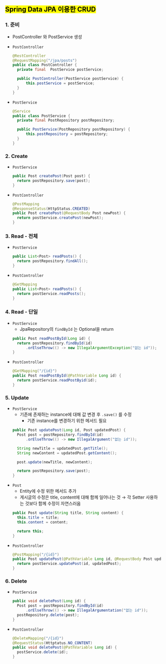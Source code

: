 ## <mark color="#fbc956">Spring Data JPA 이용한 CRUD</mark>

### 1. 준비

- PostController 와 PostService 생성

- `PostController`
  ```java
  @RestController
  @RequestMapping("/jpa/posts")
  public class PostController {
  	private final  PostService postService;

  	public PostController(PostService postService) {
  		this.postService = postService;
  	}
  }
  ```
- `PostService`
  ```java
  @Service
  public class PostService {
  	private final PostRepository postRepository;

  	public PostService(PostRepository postRepository) {
  		this.postRepository = postRepository;
  	}
  }
  ```

### 2. Create

- `PostService`
  ```java
  public Post createPost(Post post) {
  	return postRepository.save(post);
  }
  ```
- `PostController`
  ```java
  @PostMapping
  @ResponseStatus(HttpStatus.CREATED)
  public Post createPost(@RequestBody Post newPost) {
  	return postService.createPost(newPost);
  }
  ```

### 3. Read - 전체

- `PostService`
  ```java
  public List<Post> readPosts() {
  	return postRepository.findAll();
  }
  ```
- `PostController`
  ```java
  @GetMapping
  public List<Post> readPosts() {
  	return postService.readPosts();
  }
  ```

### 4. Read - 단일

- `PostService`
  - JpaRepository의 `findById` 는 Optional을 return
  ```java
  public Post readPostById(Long id) {
  	return postRepository.findById(id)
  		.orElseThrow(() -> new IllegalArgumentException("없는 id"));
  }
  ```
- `PostController`
  ```java
  @GetMapping("/{id}")
  public Post readPostById(@PathVariable Long id) {
  	return postService.readPostByid(id);
  }
  ```

### 5. Update

- `PostService`
  - 기존에 존재하는 instance에 대해 값 변경 후 `.save()` 를 수정
    - 기존 instance를 변경하기 위한 메서드 필요
  ```java
  public Post updatePost(Long id, Post updatedPost) {
  	Post post = postRepository.findById(id)
  		.orElseThrow(() -> new IllegalArgument("없는 id"));

  	String newTitle = updatedPost.getTitle();
  	String newContent = updatedPost.getContent();

  	post.update(newTitle, newContent);

  	return postRepository.save(post);
  }
  ```
- `Post`
  - Entity에 수정 위한 메서드 추가
  - 게시글의 수정은 title, content에 대해 함께 일어나는 것
    → 각 Setter 사용하는 것보다 함께 수정이 자연스러움
  ```java
  public Post update(String title, String content) {
  	this.title = title;
  	this.content = content;

  	return this;
  }
  ```
- `PostController`
  ```java
  @PostMapping("/{id}")
  public Post updatePost(@PathVariable Long id, @RequestBody Post updatedPost) {
  	return postService.updatePost(id, updatedPost);
  }
  ```

### 6. Delete

- `PostService`
  ```java
  public void deletePost(Long id) {
  	Post post = postRepository.findById(id)
  		.orElseThrow(() -> new IllegalArgumentation("없는 id"));
  	postRepository.delete(post);
  }
  ```
- `PostController`
  ```java
  @DeleteMapping("/{id}")
  @RequestStatus(Httptatus.NO_CONTENT)
  public void deletePost(@PathVariable Long id) {
  	postService.delete(id);
  }
  ```
